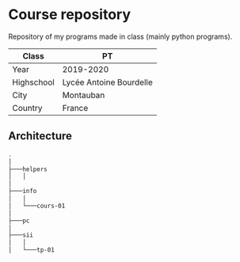 # Course repository

Repository of my programs made in class (mainly python programs).

| Class      | PT                      |
|------------|-------------------------|
| Year       | 2019-2020               |
| Highschool | Lycée Antoine Bourdelle |
| City       | Montauban               |
| Country    | France                  |

## Architecture

```bash
.
│
├───helpers
│   │
│
├───info
│   │
│   └───cours-01
│
├───pc
│
├───sii
│   │
│   └───tp-01
```
